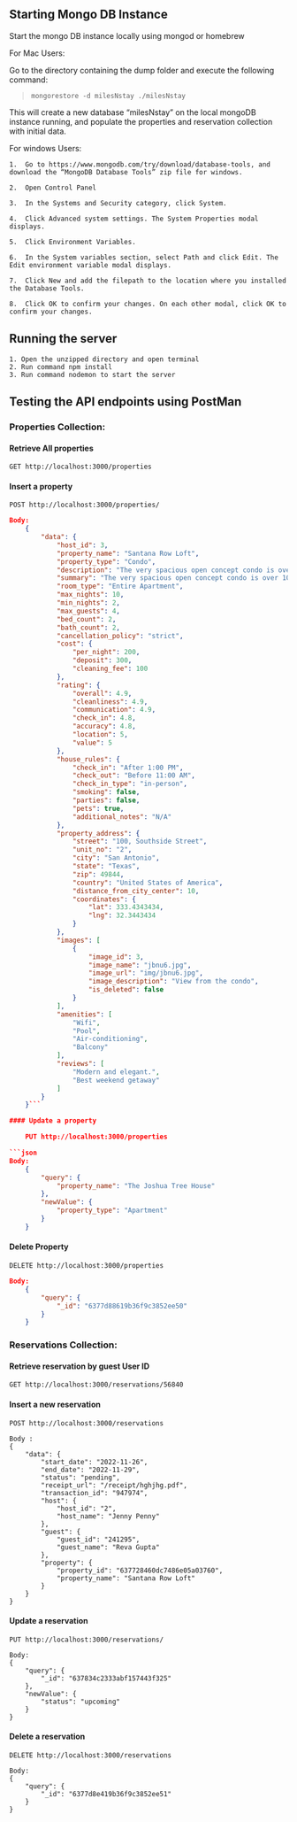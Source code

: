 ## Starting Mongo DB Instance

Start the mongo DB instance locally using mongod or homebrew

For Mac Users:
  
  Go to the directory containing the dump folder and execute the following command:

  > ```mongorestore -d milesNstay ./milesNstay```
  
  This will create a new database “milesNstay” on the local mongoDB instance running, and populate the properties and reservation collection with initial data.

For windows Users:

    1.	Go to https://www.mongodb.com/try/download/database-tools, and download the “MongoDB Database Tools” zip file for windows.

    2.	Open Control Panel
    
    3.	In the Systems and Security category, click System.
    
    4.	Click Advanced system settings. The System Properties modal displays.
    
    5.	Click Environment Variables.
    
    6.	In the System variables section, select Path and click Edit. The Edit environment variable modal displays.
    
    7.	Click New and add the filepath to the location where you installed the Database Tools.
    
    8.	Click OK to confirm your changes. On each other modal, click OK to confirm your changes.	

## Running the server

    1. Open the unzipped directory and open terminal
    2. Run command npm install
    3. Run command nodemon to start the server


## Testing the API endpoints using PostMan

### Properties Collection:

#### Retrieve All properties

    GET http://localhost:3000/properties

#### Insert a property

    POST http://localhost:3000/properties/

```json 
Body:   
    {
        "data": {
            "host_id": 3,
            "property_name": "Santana Row Loft",
            "property_type": "Condo",
            "description": "The very spacious open concept condo is over 1090 sq feet of space to enjoy the view from below. This loft unit includes 1 parking spot and a key less door entrance for your convenience and safety. Tall airy ceiling and minimalist decor, VIP guests can unwind after a long day of work/entertainment. The 8 people dining table serves as conference area and work space for remote workers.",
            "summary": "The very spacious open concept condo is over 1090 sq feet of space to enjoy the view from below.",
            "room_type": "Entire Apartment",
            "max_nights": 10,
            "min_nights": 2,
            "max_guests": 4,
            "bed_count": 2,
            "bath_count": 2,
            "cancellation_policy": "strict",
            "cost": {
                "per_night": 200,
                "deposit": 300,
                "cleaning_fee": 100
            },
            "rating": {
                "overall": 4.9,
                "cleanliness": 4.9,
                "communication": 4.9,
                "check_in": 4.8,
                "accuracy": 4.8,
                "location": 5,
                "value": 5
            },
            "house_rules": {
                "check_in": "After 1:00 PM",
                "check_out": "Before 11:00 AM",
                "check_in_type": "in-person",
                "smoking": false,
                "parties": false,
                "pets": true,
                "additional_notes": "N/A"
            },
            "property_address": {
                "street": "100, Southside Street",
                "unit_no": "2",
                "city": "San Antonio",
                "state": "Texas",
                "zip": 49844,
                "country": "United States of America",
                "distance_from_city_center": 10,
                "coordinates": {
                    "lat": 333.4343434,
                    "lng": 32.3443434
                }
            },
            "images": [
                {
                    "image_id": 3,
                    "image_name": "jbnu6.jpg",
                    "image_url": "img/jbnu6.jpg",
                    "image_description": "View from the condo",
                    "is_deleted": false
                }
            ],
            "amenities": [
                "Wifi",
                "Pool",
                "Air-conditioning",
                "Balcony"
            ],
            "reviews": [
                "Modern and elegant.",
                "Best weekend getaway"
            ]
        }
    }```

#### Update a property

    PUT http://localhost:3000/properties

```json
Body: 
    {
        "query": {
            "property_name": "The Joshua Tree House"
        },
        "newValue": {
            "property_type": "Apartment"
        }
    }
```

#### Delete Property

    DELETE http://localhost:3000/properties
```json
Body: 
    {
        "query": {
            "_id": "6377d88619b36f9c3852ee50"
        }
    }
```

### Reservations Collection:

#### Retrieve reservation by guest User ID

    GET http://localhost:3000/reservations/56840

#### Insert a new reservation
    
    POST http://localhost:3000/reservations

    Body :
    {
        "data": {
            "start_date": "2022-11-26",
            "end_date": "2022-11-29",
            "status": "pending",
            "receipt_url": "/receipt/hghjhg.pdf",
            "transaction_id": "947974",
            "host": {
                "host_id": "2",
                "host_name": "Jenny Penny"
            },
            "guest": {
                "guest_id": "241295",
                "guest_name": "Reva Gupta"
            },
            "property": {
                "property_id": "637728460dc7486e05a03760",
                "property_name": "Santana Row Loft"
            }
        }
    }

#### Update a reservation

    PUT http://localhost:3000/reservations/

    Body:
    {
        "query": {
            "_id": "637834c2333abf157443f325"
        },
        "newValue": {
            "status": "upcoming"
        }
    }

#### Delete a reservation

    DELETE http://localhost:3000/reservations

    Body:
    {
        "query": {
            "_id": "6377d8e419b36f9c3852ee51"
        }
    }
